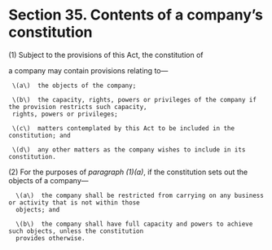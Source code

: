 # Section 35. Contents of a company’s constitution

\(1\) Subject to the provisions of this Act, the constitution of

a company may contain provisions relating to—

     \(a\)  the objects of the company;  
  
     \(b\)  the capacity, rights, powers or privileges of the company if the provision restricts such capacity,   
     rights, powers or privileges;  
  
     \(c\)  matters contemplated by this Act to be included in the constitution; and  
  
     \(d\)  any other matters as the company wishes to include in its constitution.

\(2\) For the purposes of _paragraph \(1\)\(a\)_, if the constitution sets out the objects of a company—

      \(a\)  the company shall be restricted from carrying on any business or activity that is not within those       
      objects; and  
  
      \(b\)  the company shall have full capacity and powers to achieve such objects, unless the constitution   
      provides otherwise.



